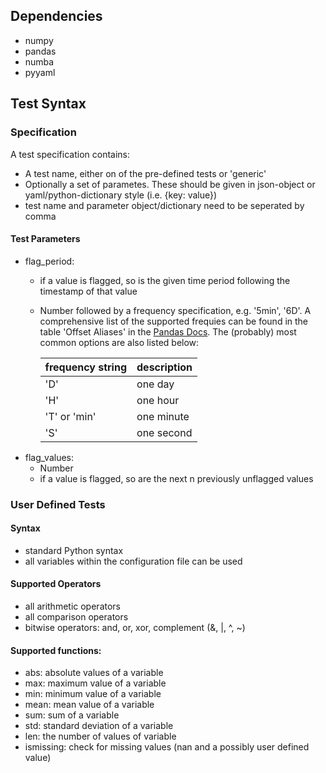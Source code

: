 ## Dependencies
- numpy
- pandas
- numba
- pyyaml

## Test Syntax

### Specification
A test specification contains:
- A test name, either on of the pre-defined tests or 'generic'
- Optionally a set of parametes. These should be given in
  json-object or yaml/python-dictionary style (i.e. {key: value})
- test name and parameter object/dictionary need to be seperated by comma

#### Test Parameters
- flag_period:
  + if a value is flagged, so is the given time period following the timestamp of that value
  + Number followed by a frequency specification, e.g. '5min', '6D'.
    A comprehensive list of the supported frequies can be found in the table 'Offset Aliases' in the [Pandas Docs](http://pandas.pydata.org/pandas-docs/stable/user_guide/timeseries.html#dateoffset-objects "Pandas Docs"). The (probably) most common options are also listed below:

    | frequency string | description |
    |------------------|-------------|
    | 'D'              | one day     |
    | 'H'              | one hour    |
    | 'T' or 'min'     | one minute  |
    | 'S'              | one second  |
- flag_values:
  + Number
  + if a value is flagged, so are the next n previously unflagged values

### User Defined Tests
#### Syntax
- standard Python syntax
- all variables within the configuration file can be used
#### Supported Operators
- all arithmetic operators
- all comparison operators
- bitwise operators: and, or, xor, complement (&, |, ^, ~)
#### Supported functions:
- abs: absolute values of a variable
- max: maximum value of a variable
- min: minimum value of a variable
- mean: mean value of a variable
- sum: sum of a variable
- std: standard deviation of a variable
- len: the number of values of variable
- ismissing: check for missing values (nan and a possibly user defined value)
